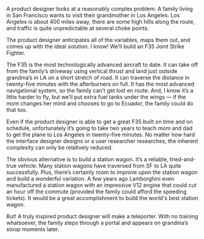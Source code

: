 

A product designer looks at a reasonably complex problem. A family living in San Francisco wants to visit
their grandmother in Los Angeles. Los Angeles is about 400 miles away, there are some high hills along the
route, and traffic is quite unpredictable at several choke points.

The product designer anticipates all of the variables, maps them out, and comes up with the ideal solution. I
know! We’ll build an F35 Joint Strike Fighter.

The F35 is the most technologically advanced aircraft to date. It can take off from the family’s driveway
using vertical thrust and land just outside grandma’s in LA on a short stretch of road. It can traverse the
distance in twenty-five minutes with the afterburners on full. It has the most advanced navigational system,
so the family can’t get lost en route. And, I know it’s a little harder to fly, but we’ll put extra fuel
tanks under the wings — if the mom changes her mind and chooses to go to Ecuador, the family could do that
too.

Even if the product designer is able to get a great F35 built on time and on schedule, unfortunately it’s
going to take two years to teach mom and dad to get the plane to Los Angeles in twenty-five minutes. No matter
how hard the interface designer designs or a user researcher researches, the inherent complexity can only be
relatively reduced.

The obvious alternative is to build a station wagon. It’s a reliable, tried-and-true vehicle. Many station
wagons have traversed from SF to LA quite successfully. Plus, there’s certainly room to improve upon the
station wagon and build a wonderful variation. A few years ago Lamborghini even manufactured a station wagon
with an impressive V12 engine that could cut an hour off the commute (provided the family could afford the
speeding tickets). It would be a great accomplishment to build the world's best station wagon.

But! A truly inspired product designer will make a teleporter. With no training whatsoever, the family steps
through a portal and appears on grandma’s stoop moments later.